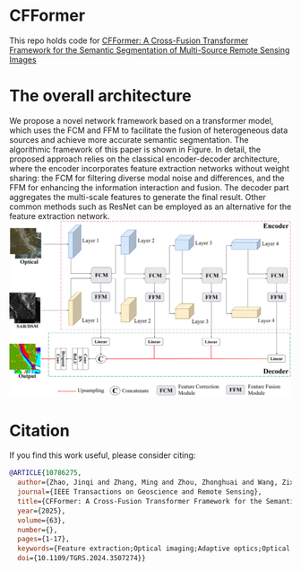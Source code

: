 # CFFormer
This repo holds code for [CFFormer: A Cross-Fusion Transformer Framework for the Semantic Segmentation of Multi-Source Remote Sensing Images](https://ieeexplore.ieee.org/document/10786275)
# The overall architecture
We propose a novel network framework based on a transformer model, which uses the FCM and FFM to facilitate the fusion of heterogeneous data sources and achieve more accurate semantic segmentation. The algorithmic framework of this paper is shown in Figure. In detail, the proposed approach relies on the classical encoder-decoder architecture, where the encoder incorporates feature extraction networks without weight sharing: the FCM for filtering diverse modal noise and differences, and the FFM for enhancing the information interaction and fusion. The decoder part aggregates the multi-scale features to generate the final result. Other common methods such as ResNet can be employed as an alternative for the feature extraction network.
![overall architecture](datasets/figure.png)
# Citation
If you find this work useful, please consider citing:

```bibtex
@ARTICLE{10786275,
  author={Zhao, Jinqi and Zhang, Ming and Zhou, Zhonghuai and Wang, Zixuan and Lang, Fengkai and Shi, Hongtao and Zheng, Nanshan},
  journal={IEEE Transactions on Geoscience and Remote Sensing}, 
  title={CFFormer: A Cross-Fusion Transformer Framework for the Semantic Segmentation of Multisource Remote Sensing Images}, 
  year={2025},
  volume={63},
  number={},
  pages={1-17},
  keywords={Feature extraction;Optical imaging;Adaptive optics;Optical sensors;Semantic segmentation;Transformers;Remote sensing;Correlation;Noise;Fuses;Feature correction module (FCM);feature fusion module (FFM);multisource remote sensing images (RSIs);semantic segmentation;vision transformer},
  doi={10.1109/TGRS.2024.3507274}}
